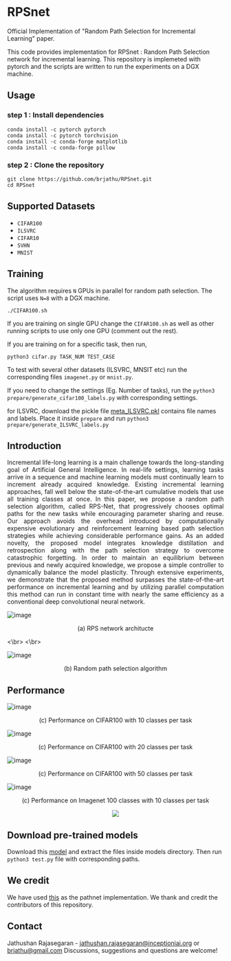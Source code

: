 # RPSnet
Official Implementation of "Random Path Selection for Incremental Learning" paper. 

This code provides implementation for RPSnet : Random Path Selection network for incremental learning. This repository is implemeted with pytorch and the scripts are written to run the experiments on a DGX machine.

## Usage
### step 1 : Install dependencies
```
conda install -c pytorch pytorch
conda install -c pytorch torchvision 
conda install -c conda-forge matplotlib
conda install -c conda-forge pillow
```
### step 2 : Clone the repository
```
git clone https://github.com/brjathu/RPSnet.git
cd RPSnet
```

## Supported Datasets
 - `CIFAR100`
 - `ILSVRC`
 - `CIFAR10` 
 - `SVHN` 
 - `MNIST`

 
## Training

The algorithm requires `N` GPUs in parallel for random path selection. The script uses `N=8` with a DGX machine.  
```
./CIFAR100.sh
```

If you are training on single GPU change the `CIFAR100.sh` as well as other running scripts to use only one GPU (comment out the rest).

If you are training on for a specific task, then run,
```
python3 cifar.py TASK_NUM TEST_CASE
```

To test with several other datasets (ILSVRC, MNSIT etc) run the corresponding files `imagenet.py` or `mnist.py`.

If you need to change the settings (Eg. Number of tasks), run the `python3 prepare/generate_cifar100_labels.py` with corresponding settings.

for ILSVRC, download the pickle file  [meta_ILSVRC.pkl](https://drive.google.com/open?id=1Plj-dH4OoSORqWf-23XxToW0X46NdVmR) contains file names and labels. Place it inside `prepare` and run `python3 prepare/generate_ILSVRC_labels.py`



## Introduction

<p align="justify">Incremental life-long learning is a main challenge towards the long-standing goal of Artificial General Intelligence. In real-life settings, learning tasks arrive in a sequence and machine learning models must continually learn to increment already acquired knowledge. Existing incremental learning approaches, fall well below the state-of-the-art cumulative models that use all training classes at once. In this paper, we propose a random path selection algorithm, called RPS-Net, that progressively chooses optimal paths for the new tasks while encouraging parameter sharing and reuse. Our approach avoids the overhead introduced by computationally expensive evolutionary and reinforcement learning based path selection strategies  while achieving considerable performance gains. As an added novelty, the proposed model integrates knowledge distillation and retrospection along with the path selection strategy to overcome catastrophic forgetting. In order to maintain an equilibrium between previous and newly acquired knowledge, we propose a simple controller to dynamically balance the model plasticity.  Through extensive experiments, we demonstrate that the proposed method surpasses the state-of-the-art performance on incremental learning and by utilizing parallel computation this method can run in constant time with nearly the same efficiency as a conventional deep convolutional neural network.</p>

![image](https://drive.google.com/uc?export=view&id=13lAKnkgAYJOR4IAWFBwH2c79yZpl3FtB)
<p align="center">(a) RPS network architucte</p>
<\br>
<\br>

![image](https://drive.google.com/uc?export=view&id=1dGBisyVzJpIRxc1BP9v_DU5-wgMuzMuy)
<p align="center">(b) Random path selection algorithm</p>


## Performance


![image](https://drive.google.com/uc?export=view&id=1xxjd_DVWTZ-jXauD_IduPtNTNZqum1I_)
<p align="center">(c) Performance on CIFAR100 with 10 classes per task</p>


![image](https://drive.google.com/uc?export=view&id=1uYxRTszoIi1UaM8y4_njhXevDTr8KgBy)
<p align="center">(c) Performance on CIFAR100 with 20 classes per task</p>


![image](https://drive.google.com/uc?export=view&id=1-_5o3OixdpfVqglQS3xLdDda5H1yuCj0)
<p align="center">(c) Performance on CIFAR100 with 50 classes per task</p>


![image](https://drive.google.com/uc?export=view&id=1ZihpdFfGUtZDGrgA-ul0JA7RNCjvTVXf)
<p align="center">(c) Performance on Imagenet 100 classes with 10 classes per task</p>

<p align="center"><img src="https://drive.google.com/uc?export=view&id=1ZihpdFfGUtZDGrgA-ul0JA7RNCjvTVXf"></p>

## Download pre-trained models

Download this [model](https://drive.google.com/file/d/1VFxDq6CrAaIeQda_JWVb01erz8BJnlZk/view?usp=sharing) and extract the files inside models directory. Then run `python3 test.py` file with corresponding paths.



## We credit
We have used [this](https://github.com/kimhc6028/pathnet-pytorch) as the pathnet implementation. We thank and credit the contributors of this repository.

## Contact
Jathushan Rajasegaran - jathushan.rajasegaran@inceptioniai.org   or brjathu@gmail.com
Discussions, suggestions and questions are welcome!


